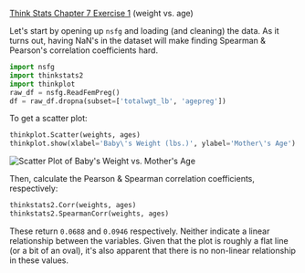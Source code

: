 [Think Stats Chapter 7 Exercise 1](http://greenteapress.com/thinkstats2/html/thinkstats2008.html#toc70) (weight vs. age)

Let's start by opening up `nsfg` and loading (and cleaning) the data. As it turns out, having NaN's in the dataset will make finding Spearman & Pearson's correlation coefficients hard. 

```python
import nsfg
import thinkstats2
import thinkplot
raw_df = nsfg.ReadFemPreg()
df = raw_df.dropna(subset=['totalwgt_lb', 'agepreg'])
```
To get a scatter plot:
```python
thinkplot.Scatter(weights, ages)
thinkplot.show(xlabel='Baby\'s Weight (lbs.)', ylabel='Mother\'s Age')
```
![Scatter Plot of Baby's Weight vs. Mother's Age]()

Then, calculate the Pearson & Spearman correlation coefficients, respectively:

```python
thinkstats2.Corr(weights, ages)
thinkstats2.SpearmanCorr(weights, ages)
```
These return `0.0688` and `0.0946` respectively. Neither indicate a linear relationship between the variables. Given that the plot is roughly a flat line (or a bit of an oval), it's also apparent that there is no non-linear relationship in these values.

